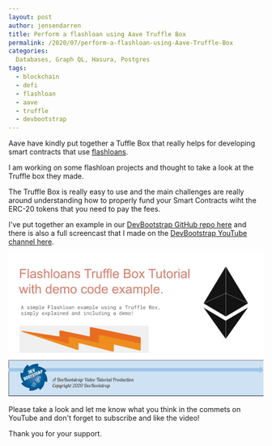 ```yaml
---
layout: post
author: jensendarren
title: Perform a flashloan using Aave Truffle Box
permalink: /2020/07/perform-a-flashloan-using-Aave-Truffle-Box
categories:
  Databases, Graph QL, Hasura, Postgres
tags:
  - blockchain
  - defi
  - flashloan
  - aave
  - truffle
  - devbootstrap
---
```


Aave have kindly put together a Tuffle Box that really helps for developing smart contracts that use [flashloans](https://docs.aave.com/developers/tutorials/performing-a-flash-loan/...-with-truffle).

I am working on some flashloan projects and thought to take a look at the Truffle box they made.

The Truffle Box is really easy to use and the main challenges are really around understanding how to properly fund your Smart Contracts wiht the ERC-20 tokens that you need to pay the fees.

I've put together an example in our [DevBootstrap GitHub repo here](https://github.com/devbootstrap/flashloan-truffle-box-example) and there is also a full screencast that I made on the [DevBootstrap YouTube channel here](https://www.youtube.com/watch?v=aYSGeVkCWXU).

<img src='../assets/flashloans-truffle-tutorial.jpg' />

Please take a look and let me know what you think in the commets on YouTube and don't forget to subscribe and like the video!

Thank you for your support.